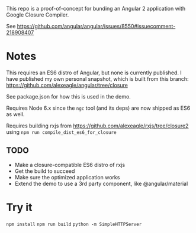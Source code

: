 This repo is a proof-of-concept for bunding an Angular 2 application with Google Closure Compiler.

See https://github.com/angular/angular/issues/8550#issuecomment-218908407

# Notes

This requires an ES6 distro of Angular, but none is currently published.
I have published my own personal snapshot, which is built from this branch:
https://github.com/alexeagle/angular/tree/closure

See package.json for how this is used in the demo.

Requires Node 6.x since the `ngc` tool (and its deps) are now shipped as ES6 as well.

Requires building rxjs from https://github.com/alexeagle/rxjs/tree/closure2
using `npm run compile_dist_es6_for_closure`

## TODO
- Make a closure-compatible ES6 distro of rxjs
- Get the build to succeed
- Make sure the optimized application works
- Extend the demo to use a 3rd party component, like @angular/material

# Try it
`npm install`
`npm run build`
`python -m SimpleHTTPServer`

